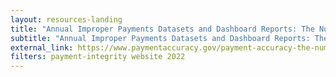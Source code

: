 ```yaml
---
layout: resources-landing
title: "Annual Improper Payments Datasets and Dashboard Reports: The Numbers"
subtitle: "Annual Improper Payments Datasets and Dashboard Reports: The Numbers"
external_link: https://www.paymentaccuracy.gov/payment-accuracy-the-numbers/
filters: payment-integrity website 2022
---
```

